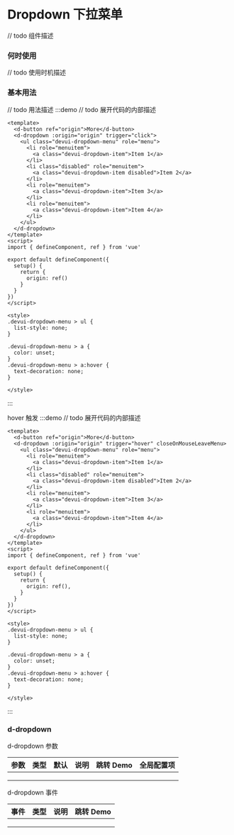 # Dropdown 下拉菜单

// todo 组件描述

### 何时使用

// todo 使用时机描述


### 基本用法
// todo 用法描述
:::demo // todo 展开代码的内部描述

```vue
<template>
  <d-button ref="origin">More</d-button>
  <d-dropdown :origin="origin" trigger="click">
    <ul class="devui-dropdown-menu" role="menu">
      <li role="menuitem">
        <a class="devui-dropdown-item">Item 1</a>
      </li>
      <li class="disabled" role="menuitem">
        <a class="devui-dropdown-item disabled">Item 2</a>
      </li>
      <li role="menuitem">
        <a class="devui-dropdown-item">Item 3</a>
      </li>
      <li role="menuitem">
        <a class="devui-dropdown-item">Item 4</a>
      </li>
    </ul>
  </d-dropdown>
</template>
<script>
import { defineComponent, ref } from 'vue'

export default defineComponent({
  setup() {
    return {
      origin: ref()
    }
  }
})
</script>

<style>
.devui-dropdown-menu > ul {
  list-style: none;
}

.devui-dropdown-menu > a {
  color: unset;
}
.devui-dropdown-menu > a:hover {
  text-decoration: none;
}

</style>
```

:::

hover 触发
:::demo // todo 展开代码的内部描述
```vue
<template>
  <d-button ref="origin">More</d-button>
  <d-dropdown :origin="origin" trigger="hover" closeOnMouseLeaveMenu>
    <ul class="devui-dropdown-menu" role="menu">
      <li role="menuitem">
        <a class="devui-dropdown-item">Item 1</a>
      </li>
      <li class="disabled" role="menuitem">
        <a class="devui-dropdown-item disabled">Item 2</a>
      </li>
      <li role="menuitem">
        <a class="devui-dropdown-item">Item 3</a>
      </li>
      <li role="menuitem">
        <a class="devui-dropdown-item">Item 4</a>
      </li>
    </ul>
  </d-dropdown>
</template>
<script>
import { defineComponent, ref } from 'vue'

export default defineComponent({
  setup() {
    return {
      origin: ref(),
    }
  }
})
</script>

<style>
.devui-dropdown-menu > ul {
  list-style: none;
}

.devui-dropdown-menu > a {
  color: unset;
}
.devui-dropdown-menu > a:hover {
  text-decoration: none;
}

</style>
```

:::

### d-dropdown

d-dropdown 参数

| 参数 | 类型 | 默认 | 说明 | 跳转 Demo | 全局配置项 |
| ---- | ---- | ---- | ---- | --------- | ---------- |
|      |      |      |      |           |            |
|      |      |      |      |           |            |
|      |      |      |      |           |            |

d-dropdown 事件

| 事件 | 类型 | 说明 | 跳转 Demo |
| ---- | ---- | ---- | --------- |
|      |      |      |           |
|      |      |      |           |
|      |      |      |           |


